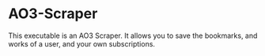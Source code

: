 # AO3-Scraper
This executable is an AO3 Scraper. It allows you to save the bookmarks, and works of a user, and your own subscriptions.
